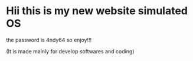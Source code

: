 # Hii this is my new website simulated OS

the password is 4ndy64 so enjoy!!!

(It is made mainly for develop softwares and coding)
